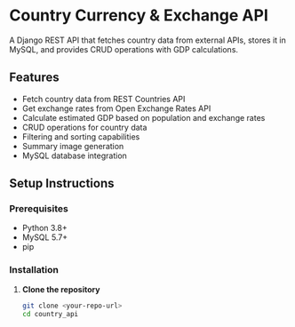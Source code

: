# Country Currency & Exchange API

A Django REST API that fetches country data from external APIs, stores it in MySQL, and provides CRUD operations with GDP calculations.

## Features

- Fetch country data from REST Countries API
- Get exchange rates from Open Exchange Rates API
- Calculate estimated GDP based on population and exchange rates
- CRUD operations for country data
- Filtering and sorting capabilities
- Summary image generation
- MySQL database integration

## Setup Instructions

### Prerequisites

- Python 3.8+
- MySQL 5.7+
- pip

### Installation

1. **Clone the repository**
   ```bash
   git clone <your-repo-url>
   cd country_api